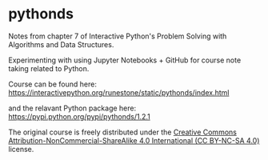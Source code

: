 # pythonds
Notes from chapter 7 of Interactive Python's Problem Solving with Algorithms and Data Structures.

Experimenting with using Jupyter Notebooks + GitHub for course note taking related to Python.

Course can be found here: https://interactivepython.org/runestone/static/pythonds/index.html

and the relavant Python package here: https://pypi.python.org/pypi/pythonds/1.2.1

The original course is freely distributed under the <a href="http://creativecommons.org/licenses/by-nc-sa/4.0/">Creative Commons Attribution-NonCommercial-ShareAlike 4.0 International (CC BY-NC-SA 4.0)</a> license.
